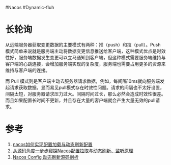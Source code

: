 #Nacos #Dynamic-fluh

# 长轮询
从远端服务器获取变更数据的主要模式有两种：推（push）和拉（pull）。Push 模式简单来说就是服务端主动将数据变更信息推送给客户端，这种模式优点是时效性好，服务端数据发生变更可以立马通知到客户端，但这种模式需要服务端维持与客户端的心跳连接，会增加服务端实现的复杂度，服务端也需要占用更多的资源来维持与客户端的连接。

而 Pull 模式则是客户端主动去服务器请求数据，例如，每间隔10ms就向服务端发起请求获取数据。显而易见pull模式存在时效性问题。请求的间隔也不太好设置，间隔太短，对服务器请求压力过大。间隔时间过长，那么必然会造成时效性很差。而且如果配置长时间不更新，并且存在大量的客户端就会产生大量无效的pull请求。




# 参考
1. [nacos如何实现配置加载与动态刷新配置](https://blog.csdn.net/qq_37436172/article/details/119971116)
2. [从源码角度一步步窥探Nacos配置拉取与动态刷新、监听原理](https://blog.csdn.net/China_eboy/article/details/112507139)
3. [Nacos Config 动态刷新源码剖析](https://www.jianshu.com/p/b446a695cc1e)